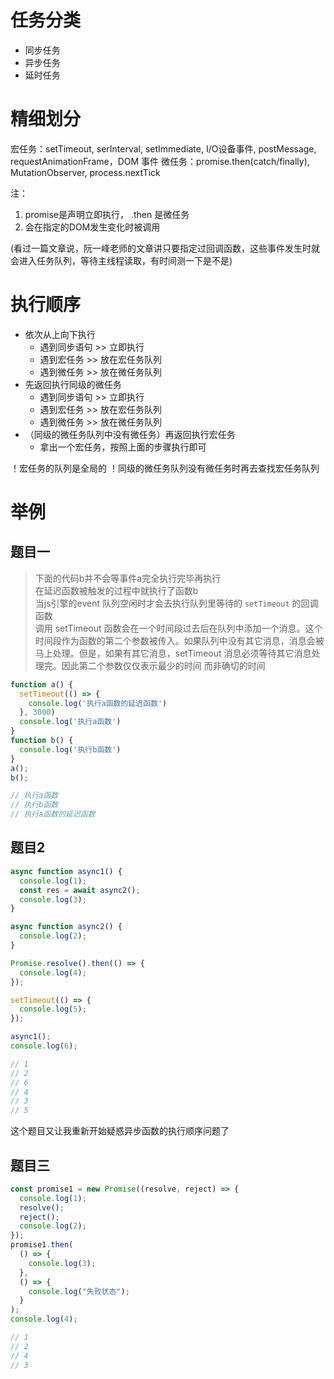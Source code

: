 
# 任务分类

- 同步任务
- 异步任务
- 延时任务

# 精细划分

宏任务：setTimeout, serInterval, setImmediate, I/O设备事件, postMessage, requestAnimationFrame，DOM 事件
微任务：promise.then(catch/finally), MutationObserver, process.nextTick


注：
1. promise是声明立即执行， .then 是微任务
2. 会在指定的DOM发生变化时被调用

(看过一篇文章说，阮一峰老师的文章讲只要指定过回调函数，这些事件发生时就会进入任务队列，等待主线程读取，有时间测一下是不是)



# 执行顺序

- 依次从上向下执行
  - 遇到同步语句 >> 立即执行
  - 遇到宏任务 >> 放在宏任务队列
  - 遇到微任务 >> 放在微任务队列
- 先返回执行同级的微任务
  - 遇到同步语句 >> 立即执行
  - 遇到宏任务 >> 放在宏任务队列
  - 遇到微任务 >> 放在微任务队列
- （同级的微任务队列中没有微任务）再返回执行宏任务
  - 拿出一个宏任务，按照上面的步骤执行即可


！宏任务的队列是全局的
！同级的微任务队列没有微任务时再去查找宏任务队列



# 举例

## 题目一

> 下面的代码b并不会等事件a完全执行完毕再执行  
在延迟函数被触发的过程中就执行了函数b  
当js引擎的event 队列空闲时才会去执行队列里等待的 `setTimeout` 的回调函数  
调用 setTimeout 函数会在一个时间段过去后在队列中添加一个消息。这个时间段作为函数的第二个参数被传入。如果队列中没有其它消息，消息会被马上处理。但是，如果有其它消息，setTimeout 消息必须等待其它消息处理完。因此第二个参数仅仅表示最少的时间 而非确切的时间


```JavaScript
function a() {
  setTimeout(() => {
    console.log('执行a函数的延迟函数')
  }, 3000)
  console.log('执行a函数')
}
function b() {
  console.log('执行b函数')
}
a();
b();

// 执行a函数
// 执行b函数
// 执行a函数的延迟函数

```


## 题目2

```js
async function async1() {
  console.log(1);
  const res = await async2();
  console.log(3);
}

async function async2() {
  console.log(2);
}

Promise.resolve().then(() => {
  console.log(4);
});

setTimeout(() => {
  console.log(5);
});

async1();
console.log(6);

// 1
// 2
// 6
// 4
// 3
// 5
```

这个题目又让我重新开始疑惑异步函数的执行顺序问题了


## 题目三

```js
const promise1 = new Promise((resolve, reject) => {
  console.log(1);
  resolve();
  reject();
  console.log(2);
});
promise1.then(
  () => {
    console.log(3);
  },
  () => {
    console.log("失败状态");
  }
);
console.log(4);

// 1
// 2
// 4
// 3
```